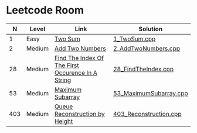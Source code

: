 # Leetcode Room

|N|Level|Link|Solution|
|-|-|-|-|
|1|Easy|[Two Sum](https://leetcode.com/problems/two-sum/)|[1_TwoSum.cpp](https://github.com/myvsky/competitive-programming/blob/master/Leetcode/1_TwoSum.cpp)
|2|Medium|[Add Two Numbers](https://leetcode.com/problems/add-two-numbers/)|[2_AddTwoNumbers.cpp](https://github.com/myvsky/competitive-programming/blob/master/Leetcode/2_AddTwoNumbers.cpp)
|28|Medium|[Find The Index Of The First Occurence In A String](https://leetcode.com/problems/find-the-index-of-the-first-occurrence-in-a-string/)|[28_FindTheIndex.cpp](https://github.com/myvsky/competitive-programming/blob/master/Leetcode/28_FindTheIndex.cpp)|
|53|Medium|[Maximum Subarray](https://leetcode.com/problems/maximum-subarray/)|[53_MaximumSubarray.cpp](https://github.com/myvsky/competitive-programming/blob/master/Leetcode/53_MaximumSubarray.cpp)|
|403|Medium|[Queue Reconstruction by Height](https://leetcode.com/problems/queue-reconstruction-by-height/)|[403_Reconstruction.cpp](https://github.com/myvsky/competitive-programming/blob/master/Leetcode/403_Reconstruction.cpp)|